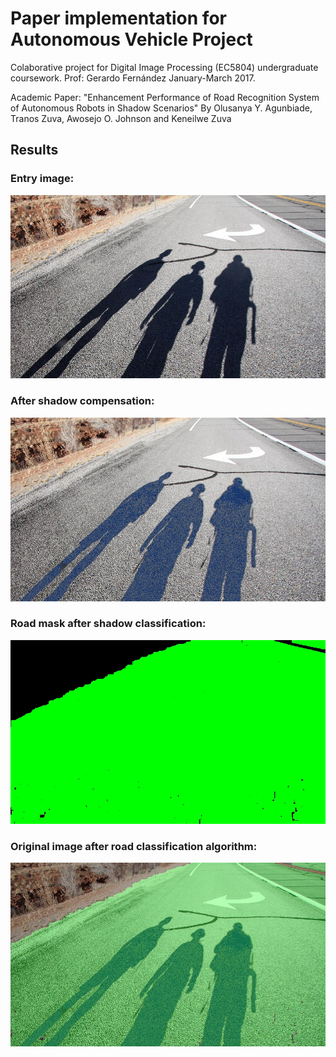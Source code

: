 # Paper implementation for Autonomous Vehicle Project

Colaborative project for Digital Image Processing (EC5804) undergraduate coursework. 
Prof: Gerardo Fernández
January-March 2017.

Academic Paper: 
"Enhancement Performance of Road Recognition System of Autonomous Robots in Shadow Scenarios"
By Olusanya Y. Agunbiade, Tranos Zuva, Awosejo O. Johnson and Keneilwe Zuva

## Results
### Entry image:
![orignal_picture](software/shadow_removal/road_and_shadow.jpg)
### After shadow compensation:
![shadow_removed_picture](software/svm/road.jpg)
### Road mask after shadow classification:
![road_mask_picture](software/svm/Road-Mask.jpg)
### Original image after road classification algorithm:
![final_road_recognition_picture](software/svm/Final-Road-Recognition.jpg)
